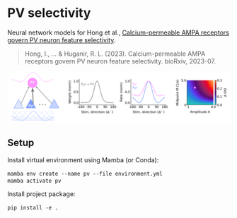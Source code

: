 # PV selectivity
Neural network models for Hong et al., [Calcium-permeable AMPA receptors govern PV neuron feature selectivity](https://doi.org/10.1101/2023.07.20.549908).
> Hong, I., ... & Huganir, R. L. (2023). Calcium-permeable AMPA receptors govern PV neuron feature selectivity. bioRxiv, 2023-07.

![figure1](figures/model.png)


## Setup
Install virtual environment using Mamba (or Conda):
```
mamba env create --name pv --file environment.yml
mamba activate pv
```
Install project package:
```
pip install -e .
```
